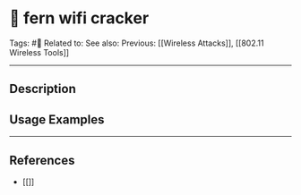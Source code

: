 # 💢 fern wifi cracker
Tags: #💢
Related to: 
See also: 
Previous: [[Wireless Attacks]], [[802.11 Wireless Tools]]

---
## Description


## Usage Examples


---
## References
- [[]]